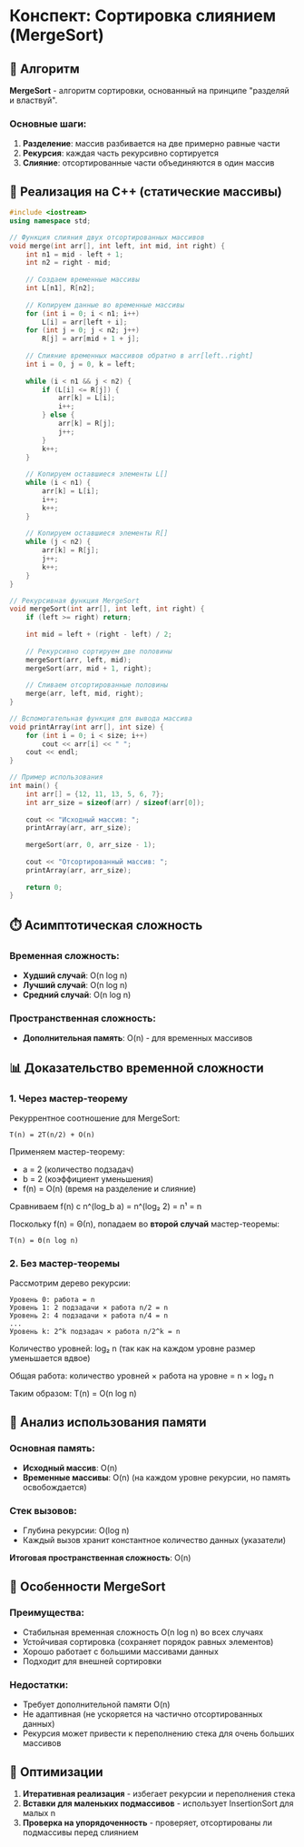 # Конспект: Сортировка слиянием (MergeSort)

## 🎯 Алгоритм

**MergeSort** - алгоритм сортировки, основанный на принципе "разделяй и властвуй".

### Основные шаги:
1. **Разделение**: массив разбивается на две примерно равные части
2. **Рекурсия**: каждая часть рекурсивно сортируется
3. **Слияние**: отсортированные части объединяются в один массив

## 📝 Реализация на C++ (статические массивы)

```cpp
#include <iostream>
using namespace std;

// Функция слияния двух отсортированных массивов
void merge(int arr[], int left, int mid, int right) {
    int n1 = mid - left + 1;
    int n2 = right - mid;
    
    // Создаем временные массивы
    int L[n1], R[n2];
    
    // Копируем данные во временные массивы
    for (int i = 0; i < n1; i++)
        L[i] = arr[left + i];
    for (int j = 0; j < n2; j++)
        R[j] = arr[mid + 1 + j];
    
    // Слияние временных массивов обратно в arr[left..right]
    int i = 0, j = 0, k = left;
    
    while (i < n1 && j < n2) {
        if (L[i] <= R[j]) {
            arr[k] = L[i];
            i++;
        } else {
            arr[k] = R[j];
            j++;
        }
        k++;
    }
    
    // Копируем оставшиеся элементы L[]
    while (i < n1) {
        arr[k] = L[i];
        i++;
        k++;
    }
    
    // Копируем оставшиеся элементы R[]
    while (j < n2) {
        arr[k] = R[j];
        j++;
        k++;
    }
}

// Рекурсивная функция MergeSort
void mergeSort(int arr[], int left, int right) {
    if (left >= right) return;
    
    int mid = left + (right - left) / 2;
    
    // Рекурсивно сортируем две половины
    mergeSort(arr, left, mid);
    mergeSort(arr, mid + 1, right);
    
    // Сливаем отсортированные половины
    merge(arr, left, mid, right);
}

// Вспомогательная функция для вывода массива
void printArray(int arr[], int size) {
    for (int i = 0; i < size; i++)
        cout << arr[i] << " ";
    cout << endl;
}

// Пример использования
int main() {
    int arr[] = {12, 11, 13, 5, 6, 7};
    int arr_size = sizeof(arr) / sizeof(arr[0]);
    
    cout << "Исходный массив: ";
    printArray(arr, arr_size);
    
    mergeSort(arr, 0, arr_size - 1);
    
    cout << "Отсортированный массив: ";
    printArray(arr, arr_size);
    
    return 0;
}
```

## ⏱️ Асимптотическая сложность

### Временная сложность:
- **Худший случай**: O(n log n)
- **Лучший случай**: O(n log n)  
- **Средний случай**: O(n log n)

### Пространственная сложность:
- **Дополнительная память**: O(n) - для временных массивов

## 📊 Доказательство временной сложности

### 1. Через мастер-теорему

Рекуррентное соотношение для MergeSort:
```
T(n) = 2T(n/2) + O(n)
```

Применяем мастер-теорему:
- a = 2 (количество подзадач)
- b = 2 (коэффициент уменьшения)
- f(n) = O(n) (время на разделение и слияние)

Сравниваем f(n) с n^(log_b a) = n^(log₂ 2) = n¹ = n

Поскольку f(n) = Θ(n), попадаем во **второй случай** мастер-теоремы:
```
T(n) = Θ(n log n)
```

### 2. Без мастер-теоремы

Рассмотрим дерево рекурсии:

```
Уровень 0: работа = n
Уровень 1: 2 подзадачи × работа n/2 = n
Уровень 2: 4 подзадачи × работа n/4 = n
...
Уровень k: 2^k подзадач × работа n/2^k = n
```

Количество уровней: log₂ n (так как на каждом уровне размер уменьшается вдвое)

Общая работа: количество уровней × работа на уровне = n × log₂ n

Таким образом: T(n) = O(n log n)

## 💾 Анализ использования памяти

### Основная память:
- **Исходный массив**: O(n)
- **Временные массивы**: O(n) (на каждом уровне рекурсии, но память освобождается)

### Стек вызовов:
- Глубина рекурсии: O(log n)
- Каждый вызов хранит константное количество данных (указатели)

**Итоговая пространственная сложность**: O(n)

## 🎯 Особенности MergeSort

### Преимущества:
- Стабильная временная сложность O(n log n) во всех случаях
- Устойчивая сортировка (сохраняет порядок равных элементов)
- Хорошо работает с большими массивами данных
- Подходит для внешней сортировки

### Недостатки:
- Требует дополнительной памяти O(n)
- Не адаптивная (не ускоряется на частично отсортированных данных)
- Рекурсия может привести к переполнению стека для очень больших массивов

## 🔄 Оптимизации

1. **Итеративная реализация** - избегает рекурсии и переполнения стека
2. **Вставки для маленьких подмассивов** - использует InsertionSort для малых n
3. **Проверка на упорядоченность** - проверяет, отсортированы ли подмассивы перед слиянием
